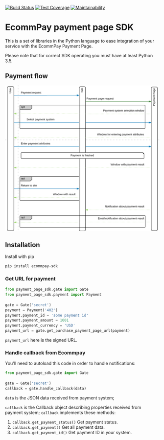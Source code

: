 [![Build Status](https://travis-ci.org/ITECOMMPAY/paymentpage-sdk-python.svg?branch=master)](https://travis-ci.org/ITECOMMPAY/paymentpage-sdk-python)
[![Test Coverage](https://api.codeclimate.com/v1/badges/d02745619d7dfdd5630f/test_coverage)](https://codeclimate.com/github/ITECOMMPAY/paymentpage-sdk-python/test_coverage)
[![Maintainability](https://api.codeclimate.com/v1/badges/d02745619d7dfdd5630f/maintainability)](https://codeclimate.com/github/ITECOMMPAY/paymentpage-sdk-python/maintainability)

# EcommPay payment page SDK

This is a set of libraries in the Python language to ease integration of your service
with the EcommPay Payment Page.

Please note that for correct SDK operating you must have at least Python 3.5.  

## Payment flow

![Payment flow](https://raw.githubusercontent.com/ITECOMMPAY/paymentpage-sdk-python/master/flow.png)

## Installation

Install with pip
```bash
pip install ecommpay-sdk
```

### Get URL for payment

```python
from payment_page_sdk.gate import Gate
from payment_page_sdk.payment import Payment

gate = Gate('secret')
payment = Payment('402')
payment.payment_id = 'some payment id'
payment.payment_amount = 1001
payment.payment_currency = 'USD'
payment_url = gate.get_purchase_payment_page_url(payment)
``` 

`payment_url` here is the signed URL.

### Handle callback from Ecommpay

You'll need to autoload this code in order to handle notifications:

```python
from payment_page_sdk.gate import Gate

gate = Gate('secret')
callback = gate.handle_callback(data)
```

`data` is the JSON data received from payment system;

`callback` is the Callback object describing properties received from payment system;
`callback` implements these methods: 
1. `callback.get_payment_status()`
    Get payment status.
2. `callback.get_payment()`
    Get all payment data.
3. `callback.get_payment_id()`
    Get payment ID in your system.

